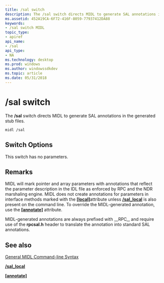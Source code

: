 ```yaml
---
title: /sal switch
description: The /sal switch directs MIDL to generate SAL annotations in the generated stub files.
ms.assetid: 452A19CA-6F72-416F-8059-77937412DA88
keywords:
- /sal switch MIDL
topic_type:
- apiref
api_name:
- /sal
api_type:
- NA
ms.technology: desktop
ms.prod: windows
ms.author: windowssdkdev
ms.topic: article
ms.date: 05/31/2018
---
```


# /sal switch

The **/sal** switch directs MIDL to generate SAL annotations in the generated stub files.

``` syntax
midl /sal
```

## Switch Options

This switch has no parameters.

## Remarks

MIDL will mark pointer and array parameters with annotations that reflect the parameter description in the IDL file as enforced by RPC and the NDR marshaling engine. MIDL does not create annotations for parameters in interface methods marked with the [**\[local\]**](local.md)attribute unless [**/sal\_local**](-sal-local.md) is also present on the command line. To override the MIDL-generated annotation, use the [**\[annotate\]**](annotate.md) attribute.

MIDL-generated annotations are always prefixed with \_\_RPC\_, and require use of the **rpcsal.h** header to translate the annotation into standard SAL annotations.

## See also

<dl> <dt>

[General MIDL Command-line Syntax](general-midl-command-line-syntax.md)
</dt> <dt>

[**/sal\_local**](-sal-local.md)
</dt> <dt>

[**\[annotate\]**](annotate.md)
</dt> </dl>

 

 




